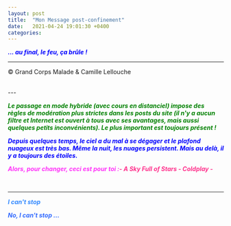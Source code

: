 ```yaml
---
layout: post
title:  "Mon Message post-confinement"
date:   2021-04-24 19:01:30 +0400
categories: 
---
```



<span style="color: blue">***... au final, le feu, ça brûle !***</span>
<br/>


---
&copy;  Grand Corps Malade & Camille Lellouche

<br>
---

<span style="color: green">***Le passage en mode hybride (avec cours en distanciel) impose des règles de modération plus strictes dans les posts du site (il n'y a aucun filtre et Internet est ouvert à tous avec ses avantages, mais aussi quelques petits inconvénients). Le plus important est toujours présent !***</span>

<span style="color: blue">***Depuis quelques temps, le ciel a du mal à se dégager et le plafond nuageux est très bas. Même la nuit, les nuages persistent. Mais au delà, il y a toujours des étoiles.***</span>

<span style="color: #ff33f9">***Alors, pour changer, ceci est pour toi :***</span><span style="color: #ff338d">***- A Sky Full of Stars - Coldplay -***</span>

<br>

---
<span style="color: #3389ff">***I can't stop***</span>

<span style="color: #336bff">***No, I can't stop ...***</span>
  